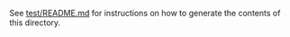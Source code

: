 See [test/README.md](../../../README.md) for instructions on how to generate the contents of this directory.